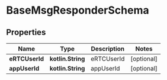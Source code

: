 
# BaseMsgResponderSchema

## Properties
Name | Type | Description | Notes
------------ | ------------- | ------------- | -------------
**eRTCUserId** | **kotlin.String** | eRTCUserId |  [optional]
**appUserId** | **kotlin.String** | appUserId |  [optional]



